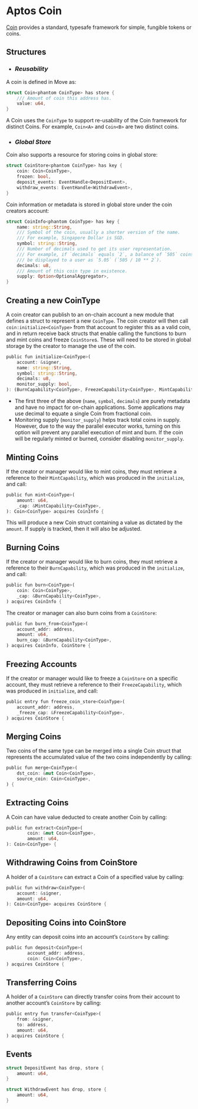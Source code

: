 # Aptos Coin

[Coin](https://github.com/aptos-labs/aptos-core/blob/main/aptos-move/framework/aptos-framework/sources/coin.move) provides a standard, typesafe framework for simple, fungible tokens or coins.

## Structures <a href="#structures" id="structures"></a>

* ### _Reusability_ <a href="#reusability" id="reusability"></a>

A coin is defined in Move as:

```rust
struct Coin<phantom CoinType> has store {
    /// Amount of coin this address has.
    value: u64,
}
```

A Coin uses the `CoinType` to support re-usability of the Coin framework for distinct Coins. For example, `Coin<A>` and `Coin<B>` are two distinct coins.

* ### _Global Store_ <a href="#reusability" id="reusability"></a>

Coin also supports a resource for storing coins in global store:

```rust
struct CoinStore<phantom CoinType> has key {
    coin: Coin<CoinType>,
    frozen: bool,
    deposit_events: EventHandle<DepositEvent>,
    withdraw_events: EventHandle<WithdrawEvent>,
}
```

Coin information or metadata is stored in global store under the coin creators account:

```rust
struct CoinInfo<phantom CoinType> has key {
    name: string::String,
    /// Symbol of the coin, usually a shorter version of the name.
    /// For example, Singapore Dollar is SGD.
    symbol: string::String,
    /// Number of decimals used to get its user representation.
    /// For example, if `decimals` equals `2`, a balance of `505` coins should
    /// be displayed to a user as `5.05` (`505 / 10 ** 2`).
    decimals: u8,
    /// Amount of this coin type in existence.
    supply: Option<OptionalAggregator>,
}
```

## Creating a new CoinType <a href="#creating-a-new-cointype" id="creating-a-new-cointype"></a>

A coin creator can publish to an on-chain account a new module that defines a struct to represent a new `CoinType`. The coin creator will then call `coin:initialize<CoinType>` from that account to register this as a valid coin, and in return receive back structs that enable calling the functions to burn and mint coins and freeze `CoinStore`s. These will need to be stored in global storage by the creator to manage the use of the coin.

```rust
public fun initialize<CoinType>(
    account: &signer,
    name: string::String,
    symbol: string::String,
    decimals: u8,
    monitor_supply: bool,
): (BurnCapability<CoinType>, FreezeCapability<CoinType>, MintCapability<CoinType>) {
```

* The first three of the above (`name`, `symbol`, `decimals`) are purely metadata and have no impact for on-chain applications. Some applications may use decimal to equate a single Coin from fractional coin.
* Monitoring supply (`monitor_supply`) helps track total coins in supply. However, due to the way the parallel executor works, turning on this option will prevent any parallel execution of mint and burn. If the coin will be regularly minted or burned, consider disabling `monitor_supply`.

## Minting Coins <a href="#minting-coins" id="minting-coins"></a>

If the creator or manager would like to mint coins, they must retrieve a reference to their `MintCapability`, which was produced in the `initialize`, and call:

```rust
public fun mint<CoinType>(
    amount: u64,
    _cap: &MintCapability<CoinType>,
): Coin<CoinType> acquires CoinInfo {
```

This will produce a new Coin struct containing a value as dictated by the `amount`. If supply is tracked, then it will also be adjusted.

## Burning Coins[​](https://aptos.dev/standards/aptos-coin#burning-coins) <a href="#burning-coins" id="burning-coins"></a>

If the creator or manager would like to burn coins, they must retrieve a reference to their `BurnCapability`, which was produced in the `initialize`, and call:

```rust
public fun burn<CoinType>(
    coin: Coin<CoinType>,
    _cap: &BurnCapability<CoinType>,
) acquires CoinInfo {
```

The creator or manager can also burn coins from a `CoinStore`:

```rust
public fun burn_from<CoinType>(
    account_addr: address,
    amount: u64,
    burn_cap: &BurnCapability<CoinType>,
) acquires CoinInfo, CoinStore {
```

## Freezing Accounts[​](https://aptos.dev/standards/aptos-coin#freezing-accounts) <a href="#freezing-accounts" id="freezing-accounts"></a>

If the creator or manager would like to freeze a `CoinStore` on a specific account, they must retrieve a reference to their `FreezeCapability`, which was produced in `initialize`, and call:

```rust
public entry fun freeze_coin_store<CoinType>(
    account_addr: address,
    _freeze_cap: &FreezeCapability<CoinType>,
) acquires CoinStore {
```

## Merging Coins[​](https://aptos.dev/standards/aptos-coin#merging-coins) <a href="#merging-coins" id="merging-coins"></a>

Two coins of the same type can be merged into a single Coin struct that represents the accumulated value of the two coins independently by calling:

```rust
public fun merge<CoinType>(
    dst_coin: &mut Coin<CoinType>,
    source_coin: Coin<CoinType>,
) {
```

## Extracting Coins[​](https://aptos.dev/standards/aptos-coin#extracting-coins) <a href="#extracting-coins" id="extracting-coins"></a>

A Coin can have value deducted to create another Coin by calling:

```rust
public fun extract<CoinType>(
        coin: &mut Coin<CoinType>,
        amount: u64,
): Coin<CoinType> {
```

## Withdrawing Coins from CoinStore[​](https://aptos.dev/standards/aptos-coin#withdrawing-coins-from-coinstore) <a href="#withdrawing-coins-from-coinstore" id="withdrawing-coins-from-coinstore"></a>

A holder of a `CoinStore` can extract a Coin of a specified value by calling:

```rust
public fun withdraw<CoinType>(
    account: &signer,
    amount: u64,
): Coin<CoinType> acquires CoinStore {
```

## Depositing Coins into CoinStore[​](https://aptos.dev/standards/aptos-coin#depositing-coins-into-coinstore) <a href="#depositing-coins-into-coinstore" id="depositing-coins-into-coinstore"></a>

Any entity can deposit coins into an account’s `CoinStore` by calling:

```rust
public fun deposit<CoinType>(
        account_addr: address,
        coin: Coin<CoinType>,
) acquires CoinStore {
```

## Transferring Coins[​](https://aptos.dev/standards/aptos-coin#transferring-coins) <a href="#transferring-coins" id="transferring-coins"></a>

A holder of a `CoinStore` can directly transfer coins from their account to another account’s `CoinStore` by calling:

```rust
public entry fun transfer<CoinType>(
    from: &signer,
    to: address,
    amount: u64,
) acquires CoinStore {
```

## Events[​](https://aptos.dev/standards/aptos-coin#events) <a href="#events" id="events"></a>

```rust
struct DepositEvent has drop, store {
    amount: u64,
}
```

```rust
struct WithdrawEvent has drop, store {
    amount: u64,
}
```
